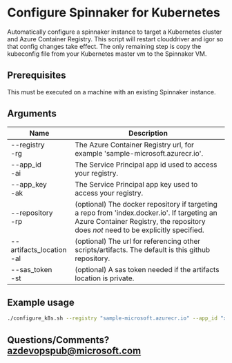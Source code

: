 # Configure Spinnaker for Kubernetes

Automatically configure a spinnaker instance to target a Kubernetes cluster and Azure Container Registry. This script will restart clouddriver and igor so that config changes take effect. The only remaining step is copy the kubeconfig file from your Kubernetes master vm to the Spinnaker VM.

## Prerequisites
This must be executed on a machine with an existing Spinnaker instance.

## Arguments
| Name | Description |
|---|---|
| --registry<br/>-rg | The Azure Container Registry url, for example 'sample-microsoft.azurecr.io'. |
| --app_id<br/>-ai | The Service Principal app id used to access your registry. |
| --app_key<br/>-ak | The Service Principal app key used to access your registry. |
| --repository<br/>-rp | (optional) The docker repository if targeting a repo from 'index.docker.io'. If targeting an Azure Container Registry, the repository does _not_ need to be explicitly specified. |
| --artifacts_location<br/>-al | (optional) The url for referencing other scripts/artifacts. The default is this github repository. |
| --sas_token<br/>-st | (optional) A sas token needed if the artifacts location is private. |

## Example usage
```bash
./configure_k8s.sh --registry "sample-microsoft.azurecr.io" --app_id "xxxxxxxx-xxxx-xxxx-xxxx-xxxxxxxxxxxx" --app-key "password"
```

## Questions/Comments? azdevopspub@microsoft.com